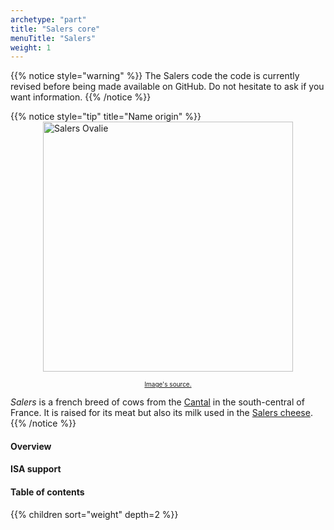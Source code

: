 ```yaml
---
archetype: "part"
title: "Salers core"
menuTitle: "Salers"
weight: 1
---
```


{{% notice style="warning" %}}
The Salers code the code is currently revised before being made available on GitHub.
Do not hesitate to ask if you want information.
{{% /notice %}}

{{% notice style="tip" title="Name origin" %}}
<img src="/img/salers-ovalie.png" alt="Salers Ovalie" style="width: 400px; display: block; margin: 0 auto;">
 
<div style="text-align: center; font-size: 10px;"> 
  <a href="https://www.salon-agriculture.com/A-voir-sur-le-salon/La-vache-egerie/Decouvrez-la-vache-egerie-2023/OVALIE">Image's source.</a>
</div>

*Salers* is a french breed of cows from the [Cantal](https://www.cantal.fr/) in the south-central of France. It is raised for its meat but also its milk used in  the [Salers cheese](https://www.aop-salers.com/).
{{% /notice %}}


#### Overview

#### ISA support

#### Table of contents

{{% children sort="weight" depth=2 %}}